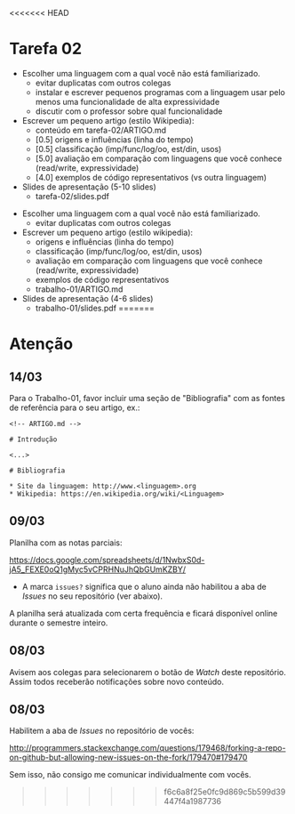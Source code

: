 <<<<<<< HEAD
# Tarefa 02

- Escolher uma linguagem com a qual você não está familiarizado.
    - evitar duplicatas com outros colegas
    - instalar e escrever pequenos programas com a linguagem
      usar pelo menos uma funcionalidade de alta expressividade
    - discutir com o professor sobre qual funcionalidade
- Escrever um pequeno artigo (estilo Wikipedia):
    - conteúdo em tarefa-02/ARTIGO.md
    - [0.5] origens e influências (linha do tempo)
    - [0.5] classificação (imp/func/log/oo, est/din, usos)
    - [5.0] avaliação em comparação com linguagens que você conhece (read/write, expressividade)
    - [4.0] exemplos de código representativos (vs outra linguagem)
- Slides de apresentação (5-10 slides)
    - tarefa-02/slides.pdf

* Escolher uma linguagem com a qual você não está familiarizado.
    * evitar duplicatas com outros colegas
* Escrever um pequeno artigo (estilo wikipedia):
    * origens e influências (linha do tempo)
    * classificação (imp/func/log/oo, est/din, usos)
    * avaliação em comparação com linguagens que você conhece (read/write, expressividade)
    * exemplos de código representativos
    * trabalho-01/ARTIGO.md
* Slides de apresentação (4-6 slides)
    * trabalho-01/slides.pdf
=======
# Atenção

## 14/03

Para o Trabalho-01, favor incluir uma seção de "Bibliografia" com as fontes de 
referência para o seu artigo, ex.:

```
<!-- ARTIGO.md -->

# Introdução

<...>

# Bibliografia

* Site da linguagem: http://www.<linguagem>.org
* Wikipedia: https://en.wikipedia.org/wiki/<Linguagem>
```

## 09/03

Planilha com as notas parciais:

https://docs.google.com/spreadsheets/d/1NwbxS0d-jA5_FEXE0oQ1gMyc5vCPRHNuJhQbGUmKZBY/

* A marca `issues?` significa que o aluno ainda não habilitou a aba de *Issues* 
  no seu repositório (ver abaixo).

A planilha será atualizada com certa frequência e ficará disponível online 
durante o semestre inteiro.

## 08/03

Avisem aos colegas para selecionarem o botão de *Watch* deste repositório.
Assim todos receberão notificações sobre novo conteúdo.

## 08/03

Habilitem a aba de *Issues* no repositório de vocês:

http://programmers.stackexchange.com/questions/179468/forking-a-repo-on-github-but-allowing-new-issues-on-the-fork/179470#179470

Sem isso, não consigo me comunicar individualmente com vocês.
>>>>>>> f6c6a8f25e0fc9d869c5b599d39447f4a1987736
